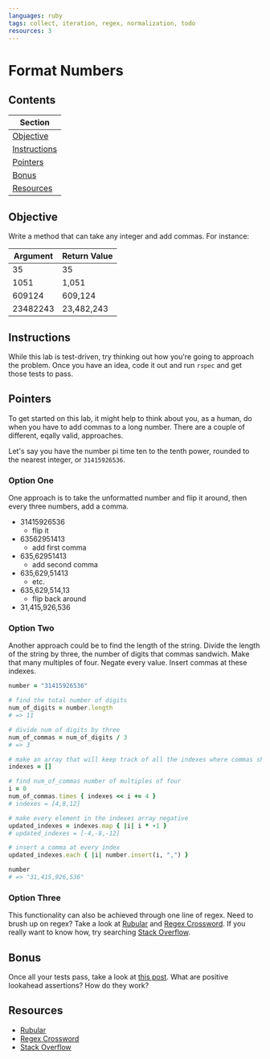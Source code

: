 ```yaml
---
languages: ruby
tags: collect, iteration, regex, normalization, todo
resources: 3
---
```


# Format Numbers

## Contents

|Section|
|-------|
|[Objective](#objective)|
|[Instructions](#instructions)|
|[Pointers](#pointers)|
|[Bonus](#bonus)|
|[Resources](#resources)|

## Objective

Write a method that can take any integer and add commas. For instance:

| Argument | Return Value |
|----------|--------------|
| 35       | 35           |
| 1051     | 1,051        |
| 609124   | 609,124      |
| 23482243 | 23,482,243   |

## Instructions

While this lab is test-driven, try thinking out how you're going to approach the problem. Once you have an idea, code it out and run `rspec` and get those tests to pass.

## Pointers

To get started on this lab, it might help to think about you, as a human, do when you have to add commas to a long number. There are a couple of different, eqally valid, approaches.

Let's say you have the number pi time ten to the tenth power, rounded to the nearest integer, or `31415926536`.

### Option One

One approach is to take the unformatted number and flip it around, then every three numbers, add a comma.

* 31415926536
  * flip it 
* 63562951413
  * add first comma
* 635,62951413
  * add second comma
* 635,629,51413
  * etc.
* 635,629,514,13
  * flip back around
* 31,415,926,536

### Option Two

Another approach could be to find the length of the string. Divide the length of the string by three, the number of digits that commas sandwich. Make that many multiples of four. Negate every value. Insert commas at these indexes.

```ruby
number = "31415926536"

# find the total number of digits
num_of_digits = number.length
# => 11

# divide num of digits by three
num_of_commas = num_of_digits / 3
# => 3

# make an array that will keep track of all the indexes where commas should be inserted
indexes = []

# find num_of_commas number of multiples of four
i = 0
num_of_commas.times { indexes << i += 4 }
# indexes = [4,8,12]

# make every element in the indexes array negative
updated_indexes = indexes.map { |i| i * -1 }
# updated_indexes = [-4,-8,-12]

# insert a comma at every index
updated_indexes.each { |i| number.insert(i, ",") }

number
# => "31,415,926,536"

```

### Option Three

This functionality can also be achieved through one line of regex. Need to brush up on regex? Take a look at [Rubular](http://rubular.com/) and [Regex Crossword](http://regexcrossword.com/). If you really want to know how, try searching [Stack Overflow](http://stackoverflow.com/).

## Bonus

Once all your tests pass, take a look at [this post](http://stackoverflow.com/a/721415/2890716). What are positive lookahead assertions? How do they work? 

## Resources

* [Rubular](http://rubular.com/)
* [Regex Crossword](http://regexcrossword.com/)
* [Stack Overflow](http://stackoverflow.com/)
